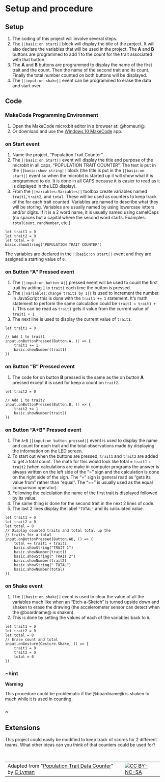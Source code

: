 # Setup and procedure

## Setup

1. The coding of this project will involve several steps. 
2. The ``||basic:on start||`` block will display the title of the project. It will also declare the variables that will be used in the project. The **A** and **B** buttons are programmed to add 1 to the count for the trait associated with that button. 
3. The **A** and **B** buttons are programmed to display the name of the first trait and the count. Then the name of the second trait and its count. Finally the total number counted on both buttons will be displayed. 
4. The ``||input:on shake||`` event can be programmed to erase the data and start over.

## Code

### MakeCode Programming Environment

1. Open the MakeCode micro:bit editor in a browser at: @homeurl@.
2. Or download and use the [Windows 10 MakeCode](https://www.microsoft.com/store/apps/9PJC7SV48LCX) app.

### on Start event

1. Name the project, “Population Trait Counter”.
2. The ``||basic:on Start||`` event will display the title and purpose of the microbit in all caps, “POPULATION TRAIT COUNTER”. The text is put in the ``||basic:show string||`` block (the title is put in the ``||basic:on start||`` event so when the microbit is started up it will show what it is programmed to do. It is done in all CAPS because it is easier to read as it is displayed in the LED display).
3. From the ``||variables:Variables||`` toolbox create variables named ``trait1``, ``trait2``, and ``total``. These will be used as counters to keep track of the for each trait counted. Variables are named to describe what they will be storing. Variables are usually named by using lowercase letters and/or digits. If it is a 2 word name, it is usually named using camelCaps (no spaces but a capital where the second word starts. Examples: ``totalCount``, ``randNumber``, etc.)
 
```blocks
let trait1 = 0
let trait2 = 0
let total = 0
basic.showString("POPULATION TRAIT COUNTER")
```

The variables are declared in the ``||basic:on start||`` event and they are assigned a starting value of `0`.

### on Button “A” Pressed event

1. The ``||input:on button A||`` pressed event will be used to count the first trait by adding `1` to ``trait1`` each time the button is pressed.
2. The ``||variables:change trait1 by 1||`` is used to increment the number. In JavaScript this is done with the ``trait1 += 1`` statement. It's math statement to perform the same calculation could be ``trait1 = trait1 + 1``. This can be read as ``trait1`` gets it value from the current value of ``trait1 + 1``.
3. The next line is used to display the current value of ``trait1``.
 
```blocks
let trait1 = 0

// Add 1 to trait1
input.onButtonPressed(Button.A, () => {
    trait1 += 1
    basic.showNumber(trait1)
})
```

### on Button “B” Pressed event

1. The code for on button **B** pressed is the same as the on button **A** pressed except it is used for keep a count on ``trait2``.
 
```blocks
let trait2 = 0

// Add 1 to trait2
input.onButtonPressed(Button.B, () => {
    trait2 += 1
    basic.showNumber(trait2)
})
```

### on Button “A+B” Pressed event

1. The ``A+B`` ``||input:on button pressed||`` event is used to display the name and count for each trait and the total observations made by displaying the information on the LED screen.
2. To start out when the buttons are pressed, ``trait1`` and ``trait2`` are added to get a total count. The math for this would look like total = ``trait1`` + ``trait2`` (when calculations are make in computer programs the answer is always written on the left side of the “=” sign and the calculation is done on the right side of the sign. The “=” sign is general read as “gets its value from” rather than “equal”. The “==” is usually used as the equal comparison operator). 
3. Following the calculation the name of the first trait is displayed followed by its value.
4. The same thing is done for the second trait in the next 2 lines of code.
5. The last 2 lines display the label `"TOTAL"` and its calculated value. 
 
```blocks
let trait1 = 0
let trait2 = 0
let total = 0
// Display counted traits and total total up the
// traits for a total
input.onButtonPressed(Button.AB, () => {
    total += trait1 + trait2
    basic.showString("TRAIT 1")
    basic.showNumber(trait1)
    basic.showString(" TRAIT 2")
    basic.showNumber(trait2)
    basic.showString(" TOTAL")
    basic.showNumber(total)
})
```

### on Shake event

1. The ``||basic:on shake||`` event is used to clear the value of all the variables much like when an “Etch-a-Sketch” is turned upside down and shaken to erase the drawing (the accelerometer sensor can detect when the @boardname@ is shaken).
2. This is done by setting the values of each of the variables back to `0`. 
 
```blocks
let trait1 = 0
let trait2 = 0
let total = 0
// Erase count and total
input.onGesture(Gesture.Shake, () => {
    trait1 = 0
    trait2 = 0
    total = 0
})
```

### ~hint

**Warning**

This procedure could be problematic if the @boardname@ is shaken to much while it is used in counting.

### ~

## Extensions

This project could easily be modified to keep track of scores for 2 different teams. What other ideas can you think of that counters could be used for?

<br/>

| | | |
|-|-|-|
| Adapted from "[Population Trait Data Counter](https://drive.google.com/open?id=1CC5uhIoZK4Q67vU5Ldwna6GEeZYXNDYzgO8BUUjPuwI)" by [C Lyman](http://utahcoding.org) | | [![CC BY-NC-SA](https://licensebuttons.net/l/by-nc-sa/4.0/80x15.png)](https://creativecommons.org/licenses/by-nc-sa/4.0/) |